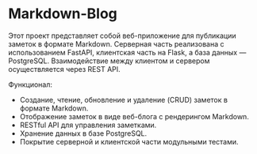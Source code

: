 # Markdown-Blog

Этот проект представляет собой веб-приложение для публикации заметок в формате Markdown. Серверная часть реализована с использованием FastAPI, клиентская часть на Flask, а база данных — PostgreSQL. Взаимодействие между клиентом и сервером осуществляется через REST API.

Функционал:

- Создание, чтение, обновление и удаление (CRUD) заметок в формате Markdown.
- Отображение заметок в виде веб-блога с рендерингом Markdown.
- RESTful API для управления заметками.
- Хранение данных в базе PostgreSQL.
- Покрытие серверной и клиентской части модульными тестами.
